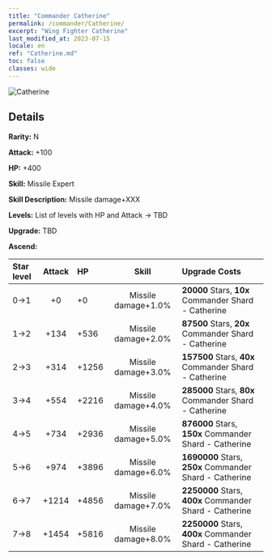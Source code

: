 ```yaml
---
title: "Commander Catherine"
permalink: /commander/Catherine/
excerpt: "Wing Fighter Catherine"
last_modified_at: 2023-07-15
locale: en
ref: "Catherine.md"
toc: false
classes: wide
---
```



 ![Catherine](/images/commander/actor_debris_1.png)

## Details

 **Rarity:** N 

 **Attack:** +100

 **HP:** +400

 **Skill:** Missile Expert

 **Skill Description:**  Missile damage+XXX

 **Levels:**  List of levels with HP and Attack -> TBD

 **Upgrade:**  TBD

 **Ascend:**  

  |  Star level | Attack | HP |  Skill | Upgrade Costs |
  |:------|:----:|:------|:-------:|:-------------------|
  | 0->1  | +0  | +0  | Missile damage+1.0%  | **20000** Stars, **10x** Commander Shard - Catherine |
  | 1->2  | +134  | +536  | Missile damage+2.0%  | **87500** Stars, **20x** Commander Shard - Catherine |
  | 2->3  | +314  | +1256  | Missile damage+3.0%  | **157500** Stars, **40x** Commander Shard - Catherine |
  | 3->4  | +554  | +2216  | Missile damage+4.0%  | **285000** Stars, **80x** Commander Shard - Catherine |
  | 4->5  | +734  | +2936  | Missile damage+5.0%  | **876000** Stars, **150x** Commander Shard - Catherine |
  | 5->6  | +974  | +3896  | Missile damage+6.0%  | **1690000** Stars, **250x** Commander Shard - Catherine |
  | 6->7  | +1214  | +4856  | Missile damage+7.0%  | **2250000** Stars, **400x** Commander Shard - Catherine |
  | 7->8  | +1454  | +5816  | Missile damage+8.0%  | **2250000** Stars, **400x** Commander Shard - Catherine |

